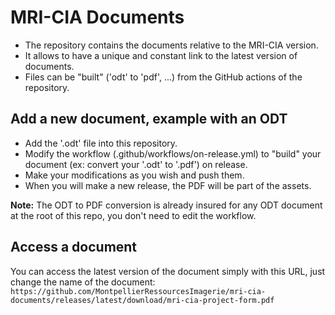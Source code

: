 # MRI-CIA Documents

- The repository contains the documents relative to the MRI-CIA version.
- It allows to have a unique and constant link to the latest version of documents.
- Files can be "built" ('odt' to 'pdf', ...) from the GitHub actions of the repository.

## Add a new document, example with an ODT

- Add the '.odt' file into this repository.
- Modify the workflow (.github/workflows/on-release.yml) to "build" your document (ex: convert your '.odt' to '.pdf') on release.
- Make your modifications as you wish and push them.
- When you will make a new release, the PDF will be part of the assets.


**Note:** The ODT to PDF conversion is already insured for any ODT document at the root of this repo, you don't need to edit the workflow.

## Access a document

You can access the latest version of the document simply with this URL, just change the name of the document:
`https://github.com/MontpellierRessourcesImagerie/mri-cia-documents/releases/latest/download/mri-cia-project-form.pdf`

